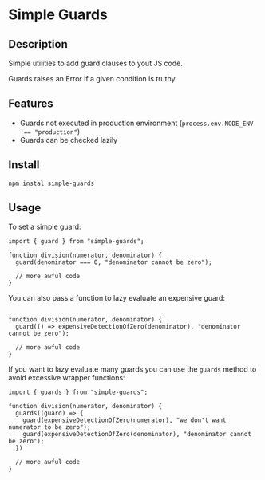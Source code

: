 # Simple Guards

## Description

Simple utilities to add guard clauses to yout JS code.

Guards raises an Error if a given condition is truthy.

## Features

* Guards not executed in production environment (`process.env.NODE_ENV !== "production"`)
* Guards can be checked lazily

## Install

```
npm instal simple-guards
````

## Usage

To set a simple guard:

```
import { guard } from "simple-guards";

function division(numerator, denominator) {
  guard(denominator === 0, "denominator cannot be zero");

  // more awful code
}
```

You can also pass a function to lazy evaluate an expensive guard:

```

function division(numerator, denominator) {
  guard(() => expensiveDetectionOfZero(denominator), "denominator cannot be zero");

  // more awful code
}

```

If you want to lazy evaluate many guards you can use the `guards` method to
avoid excessive wrapper functions:

```
import { guards } from "simple-guards";

function division(numerator, denominator) {
  guards((guard) => {
    guard(expensiveDetectionOfZero(numerator), "we don't want numerator to be zero");
    guard(expensiveDetectionOfZero(denominator), "denominator cannot be zero");
  })

  // more awful code
}

